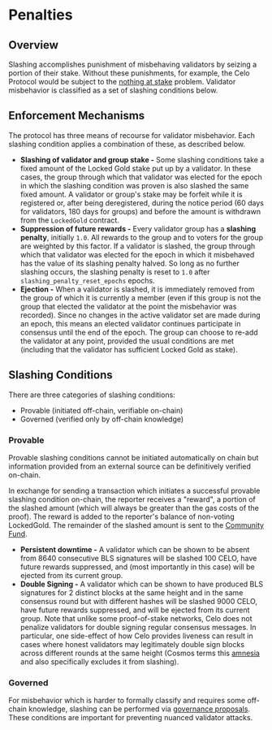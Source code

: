 # Penalties

## Overview

Slashing accomplishes punishment of misbehaving validators by seizing a portion of their stake. Without these punishments, for example, the Celo Protocol would be subject to the [nothing at stake](https://github.com/ethereum/wiki/wiki/Proof-of-Stake-FAQ#what-is-the-nothing-at-stake-problem-and-how-can-it-be-fixed) problem. Validator misbehavior is classified as a set of slashing conditions below.

## Enforcement Mechanisms

The protocol has three means of recourse for validator misbehavior. Each slashing condition applies a combination of these, as described below.

* **Slashing of validator and group stake -** Some slashing conditions take a fixed amount of the Locked Gold stake put up by a validator. In these cases, the group through which that validator was elected for the epoch in which the slashing condition was proven is also slashed the same fixed amount. A validator or group's stake may be forfeit while it is registered or, after being deregistered, during the notice period \(60 days for validators, 180 days for groups\) and before the amount is withdrawn from the `LockedGold` contract.
* **Suppression of future rewards -** Every validator group has a **slashing penalty**, initially `1.0`. All rewards to the group and to voters for the group are weighted by this factor. If a validator is slashed, the group through which that validator was elected for the epoch in which it misbehaved has the value of its slashing penalty halved. So long as no further slashing occurs, the slashing penalty is reset to `1.0` after `slashing_penalty_reset_epochs` epochs.
* **Ejection -** When a validator is slashed, it is immediately removed from the group of which it is currently a member \(even if this group is not the group that elected the validator at the point the misbehavior was recorded\). Since no changes in the active validator set are made during an epoch, this means an elected validator continues participate in consensus until the end of the epoch. The group can choose to re-add the validator at any point, provided the usual conditions are met \(including that the validator has sufficient Locked Gold as stake\).

## Slashing Conditions

There are three categories of slashing conditions:

* Provable \(initiated off-chain, verifiable on-chain\)
* Governed \(verified only by off-chain knowledge\)

### Provable

Provable slashing conditions cannot be initiated automatically on chain but information provided from an external source can be definitively verified on-chain.

In exchange for sending a transaction which initiates a successful provable slashing condition on-chain, the reporter receives a "reward", a portion of the slashed amount \(which will always be greater than the gas costs of the proof\). The reward is added to the reporter's balance of non-voting LockedGold. The remainder of the slashed amount is sent to the [Community Fund](epoch-rewards/community-fund.md).

* **Persistent downtime -** A validator which can be shown to be absent from 8640 consecutive BLS signatures will be slashed 100 CELO, have future rewards suppressed, and \(most importantly in this case\) will be ejected from its current group.
* **Double Signing -** A validator which can be shown to have produced BLS signatures for 2 distinct blocks at the same height and in the same consensus round but with different hashes will be slashed 9000 CELO, have future rewards suppressed, and will be ejected from its current group. Note that unlike some proof-of-stake networks, Celo does not penalize validators for double signing regular consensus messages. In particular, one side-effect of how Celo provides liveness can result in cases where honest validators may legitimately double sign blocks across different rounds at the same height \(Cosmos terms this [amnesia](https://github.com/tendermint/spec/blob/fa3430ad163a2a0ed77aa3f624a70cd9b8b84b78/spec/consensus/signing.md#other-rules) and also specifically excludes it from slashing\).

### **Governed**

For misbehavior which is harder to formally classify and requires some off-chain knowledge, slashing can be performed via [governance proposals](../governance.md). These conditions are important for preventing nuanced validator attacks.

